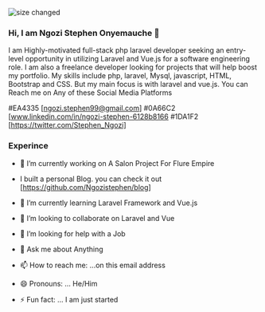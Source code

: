 


![size changed](https://user-images.githubusercontent.com/60478145/175005183-2bc72b74-9407-4011-bbee-656984ef400e.png)

### Hi, I am Ngozi Stephen Onyemauche 👋

I am Highly-motivated full-stack php laravel developer seeking an entry-level opportunity in utilizing Laravel and Vue.js for a software engineering role. I am also a freelance developer looking for projects that will help boost my portfolio. My skills include php, laravel, Mysql, javascript, HTML, Bootstrap and CSS. But my main focus is with laravel and vue.js.
You can Reach me on Any of these Social Media Platforms

#EA4335 [ngozi.stephen99@gmail.com]
#0A66C2 [www.linkedin.com/in/ngozi-stephen-6128b8166
#1DA1F2 [https://twitter.com/Stephen_Ngozi]

### Experince
- 🔭 I’m currently working on A Salon Project For Flure Empire
- I built a personal Blog. you can check it out [https://github.com/Ngozistephen/blog]  




- 🌱 I’m currently learning Laravel Framework and Vue.js
- 👯 I’m looking to collaborate on Laravel and Vue
- 🤔 I’m looking for help with a Job
- 💬 Ask me about Anything
- 📫 How to reach me: ...on this email address 
- 😄 Pronouns: ... He/Him
- ⚡ Fun fact: ... I am just started
 
